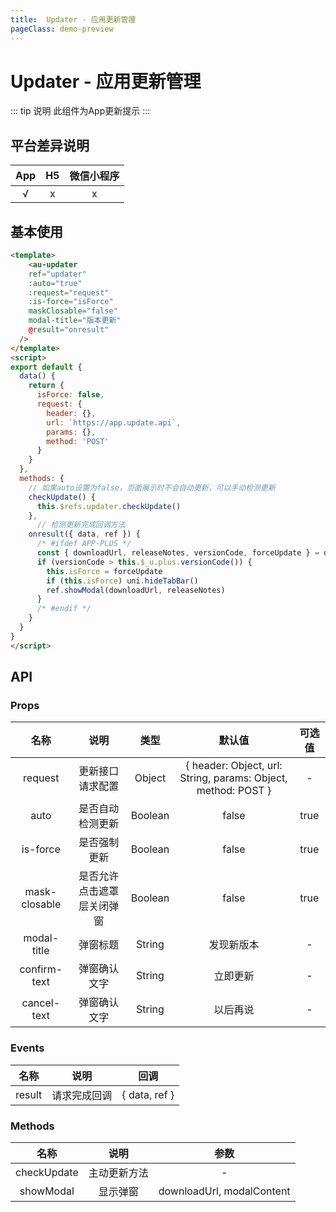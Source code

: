 ```yaml
---
title:  Updater - 应用更新管理
pageClass: demo-preview
---
```


<demo-preview url="pages/components/updater"/>

# Updater - 应用更新管理

::: tip 说明
此组件为App更新提示
:::

## 平台差异说明
|  App  |  H5   | 微信小程序 |
| :---: | :---: | :--------: |
|   √   |   x   |     x      |

## 基本使用

```html
<template>
	<au-updater 
    ref="updater" 
    :auto="true" 
    :request="request" 
    :is-force="isForce" 
    maskClosable="false"
    modal-title="版本更新" 
    @result="onresult" 
  />
</template>
<script>
export default {
  data() {
    return {
	  isForce: false,
      request: {
        header: {},
        url: `https://app.update.api`,
        params: {},
        method: 'POST'
      }
    }
  },
  methods: {
    // 如果auto设置为false，页面展示时不会自动更新，可以手动检测更新
    checkUpdate() {
      this.$refs.updater.checkUpdate()
    },
	  // 检测更新完成回调方法 
    onresult({ data, ref }) {
      /* #ifdef APP-PLUS */
      const { downloadUrl, releaseNotes, versionCode, forceUpdate } = data.appVersions
      if (versionCode > this.$_u.plus.versionCode()) {
        this.isForce = forceUpdate
        if (this.isForce) uni.hideTabBar()
        ref.showModal(downloadUrl, releaseNotes)
      }
      /* #endif */
    }
  }
}
</script>
```

## API
### Props
| 名称 | 说明 | 类型 | 默认值 | 可选值 |
| :--: | :--: | :--: | :--: | :--: |
| request | 更新接口请求配置 | Object | { header:  Object, url: String, params: Object, method: POST } | - |
| auto | 是否自动检测更新 | Boolean | false | true |
| is-force | 是否强制更新 | Boolean | false | true |
| mask-closable | 是否允许点击遮罩层关闭弹窗 | Boolean | false | true |
| modal-title | 弹窗标题 | String | 发现新版本 | - |
| confirm-text | 弹窗确认文字 | String | 立即更新 | - |
| cancel-text | 弹窗确认文字 | String | 以后再说 | - |

### Events
| 名称 | 说明 | 回调 |
| :--: | :--: | :--: |
| result | 请求完成回调 |   { data, ref } |

### Methods
| 名称 | 说明 | 参数 |
| :--: | :--: | :--: |
| checkUpdate | 主动更新方法 | - |
| showModal | 显示弹窗 | downloadUrl, modalContent |
